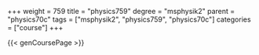 +++
weight = 759
title = "physics759"
degree = "msphysik2"
parent = "physics70c"
tags = ["msphysik2", "physics759", "physics70c"]
categories = ["course"]
+++

{{< genCoursePage >}}
